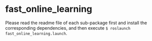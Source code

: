 # fast_online_learning

Please read the readme file of each sub-package first and install the corresponding dependencies, and then execute `$ roslaunch fast_online_learning.launch`.

